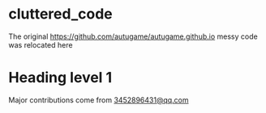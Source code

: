 # cluttered_code
The original https://github.com/autugame/autugame.github.io messy code was relocated here

# Heading level 1
Major contributions come from 3452896431@qq.com
